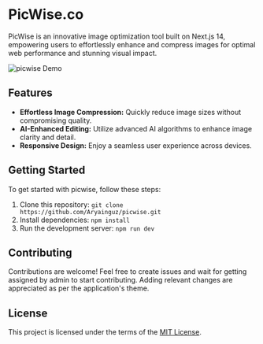 # PicWise.co

PicWise is an innovative image optimization tool built on Next.js 14, empowering users to effortlessly enhance and compress images for optimal web performance and stunning visual impact.

![picwise Demo](https://github.com/Aryainguz/picwise/blob/main/public/assets/picwise-home.png)

## Features

- **Effortless Image Compression:** Quickly reduce image sizes without compromising quality.
- **AI-Enhanced Editing:** Utilize advanced AI algorithms to enhance image clarity and detail.
- **Responsive Design:** Enjoy a seamless user experience across devices.

## Getting Started

To get started with picwise, follow these steps:

1. Clone this repository: `git clone https://github.com/Aryainguz/picwise.git`
2. Install dependencies: `npm install`
3. Run the development server: `npm run dev`

## Contributing

Contributions are welcome! Feel free to create issues and wait for getting assigned by admin to start contributing. Adding relevant changes are appreciated as per the application's theme.

## License

This project is licensed under the terms of the [MIT License](LICENSE).
